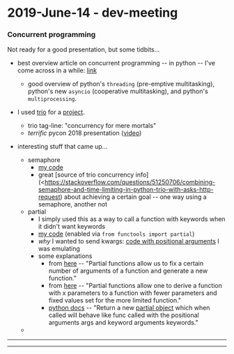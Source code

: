 2019-June-14 - dev-meeting
==========================

### Concurrent programming

Not ready for a good presentation, but some tidbits...

- best overview article on concurrent programming -- in python -- I've come across in a while: [link](https://realpython.com/python-concurrency/)
    - good overview of python's `threading` (pre-emptive multitasking), python's new `asyncio` (cooperative multitasking), and python's `multiprocessing`.

- I used [trio](https://github.com/python-trio/trio) for a [project](https://github.com/Brown-University-Library/annex_receipts/blob/0fe4c0186b5f92b2edc12b9f153fa05ed536bf6c/past_files_poster.py#L161).
    - trio tag-line: "concurrency for mere mortals"
    - _terrific_ pycon 2018 presentation ([video](https://www.youtube.com/watch?v=oLkfnc_UMcE))

- interesting stuff that came up...
    - semaphore
        - [my code](https://github.com/Brown-University-Library/annex_receipts/blob/0fe4c0186b5f92b2edc12b9f153fa05ed536bf6c/past_files_poster.py#L249)
        - great [source of trio concurrency info](<https://stackoverflow.com/questions/51250706/combining-semaphore-and-time-limiting-in-python-trio-with-asks-http-request) about achieving a certain goal -- one way using a semaphore, another not
    - partial
        - I simply used this as a way to call a function with keywords when it didn't want keywords
        - [my code](https://github.com/Brown-University-Library/annex_receipts/blob/0fe4c0186b5f92b2edc12b9f153fa05ed536bf6c/past_files_poster.py#L183) (enabled via `from functools import partial`)
        - _why_ I wanted to send kwargs: [code with positional arguments](https://github.com/Brown-University-Library/annex_receipts/blob/0fe4c0186b5f92b2edc12b9f153fa05ed536bf6c/past_files_poster.py#L405) I was emulating
        - some explanations
            - from [here](https://www.geeksforgeeks.org/partial-functions-python/) -- "Partial functions allow us to fix a certain number of arguments of a function and generate a new function."
            - from [here](https://www.learnpython.org/en/Partial_functions) -- "Partial functions allow one to derive a function with x parameters to a function with fewer parameters and fixed values set for the more limited function."
            - [python docs](https://docs.python.org/3/library/functools.html#functools.partial) -- "Return a new [partial object](https://docs.python.org/3/library/functools.html#partial-objects) which when called will behave like func called with the positional arguments args and keyword arguments keywords."
    -


---

---
